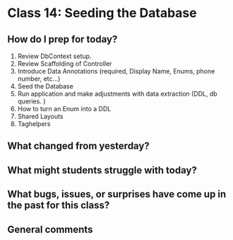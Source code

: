 # Class 14: Seeding the Database

## How do I prep for today?
1. Review DbContext setup. 
2. Review Scaffolding of Controller
3. Introduce Data Annotations (required, Display Name, Enums, phone number, etc...)
4. Seed the Database
5. Run application and make adjustments with data extraction (DDL, db queries. )
4. How to turn an Enum into a DDL
5. Shared Layouts
6. Taghelpers


## What changed from yesterday? 

## What might students struggle with today?  

## What bugs, issues, or surprises have come up in the past for this class?

## General comments